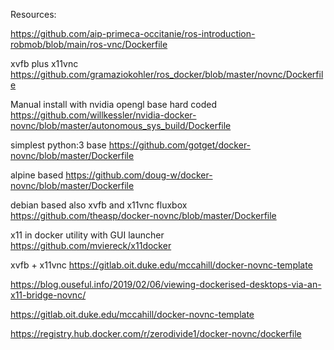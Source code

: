 
Resources:

https://github.com/aip-primeca-occitanie/ros-introduction-robmob/blob/main/ros-vnc/Dockerfile

xvfb plus x11vnc
https://github.com/gramaziokohler/ros_docker/blob/master/novnc/Dockerfile

Manual install with nvidia opengl base hard coded
https://github.com/willkessler/nvidia-docker-novnc/blob/master/autonomous_sys_build/Dockerfile

simplest python:3 base
https://github.com/gotget/docker-novnc/blob/master/Dockerfile

alpine based
https://github.com/doug-w/docker-novnc/blob/master/Dockerfile

debian based also xvfb and x11vnc fluxbox
https://github.com/theasp/docker-novnc/blob/master/Dockerfile

x11 in docker utility with GUI launcher
https://github.com/mviereck/x11docker

xvfb + x11vnc
https://gitlab.oit.duke.edu/mccahill/docker-novnc-template


https://blog.ouseful.info/2019/02/06/viewing-dockerised-desktops-via-an-x11-bridge-novnc/

https://gitlab.oit.duke.edu/mccahill/docker-novnc-template

https://registry.hub.docker.com/r/zerodivide1/docker-novnc/dockerfile

